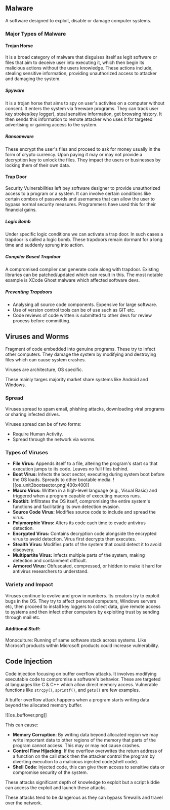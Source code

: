 ## Malware

A software designed to exploit, disable or damage computer systems. 

### Major Types of Malware

#### Trojan Horse
It is a broad category of malware that disguises itself as legit software or files that aim to deceive user into executing it, which then begin its malicious actions without the users knowledge. These actions include, stealing sensitive information, providing unauthorized access to attacker and damaging the system. 

##### Spyware
It is a trojan horse that aims to spy on user's activites on a computer without consent. It enters the system via freeware programs. They can track user key strokes(key logger), steal sensitive information, get browsing history. It then sends this information to remote attacker who uses it for targeted advertising or gaining access to the system.

##### Ransomware
These encrypt the user's files and proceed to ask for money usually in the form of crypto currency. Upon paying it may or may not provide a decryption key to unlock the files. They impact the users or businesses by locking them of their own data.


#### Trap Door
Security Vulnerabilities left bey software designer to provide unauthorized access to a program or a system.
It can involve certain conditions like certain combos of passwords and usernames that can allow the user to bypass normal security measures.
Programmers have used this for their financial gains.

##### Logic Bomb
Under specific logic conditions we can activate a trap door. In such cases a trapdoor is called a logic bomb.
These trapdoors remain dormant for a long time and suddenly sprung into action.

##### Compiler Based Trapdoor
A compromised compiler can generate code along with trapdoor. Existing libraries can be patched/updated which can result in this. The most notable example is XCode Ghost malware which affected software devs.

##### Preventing Trapdoors
- Analysing all source code components. Expensive for large software.
- Use of version control tools can be of use such as GIT etc. 
- Code reviews of code written is submitted to other devs for review process before committing. 


## Viruses and Worms
Fragment of code embedded into genuine programs. These try to infect other computers. They damage the system by modifying and destroying files which can cause system crashes.

Viruses are architecture, OS specific. 

These mainly targes majority market share systems like Android and Windows.

### Spread  
Viruses spread to spam email, phishing attacks, downloading viral programs or sharing infected drives.

Viruses spread can be of two forms:
- Require Human Activity.
- Spread through the network via worms.

### Types of Viruses

- **File Virus:** Appends itself to a file, altering the program's start so that execution jumps to its code. Leaves no full files behind.
- **Boot Virus:** Infects the boot sector, executing during system boot before the OS loads. Spreads to other bootable media.
	![[os_unit3bootsector.png|400x400]]
- **Macro Virus:** Written in a high-level language (e.g., Visual Basic) and triggered when a program capable of executing macros runs.
- **Rootkit:** Infiltrates the OS itself, compromising the entire system's functions and facilitating its own detection evasion.
- **Source Code Virus:** Modifies source code to include and spread the virus.
- **Polymorphic Virus:** Alters its code each time to evade antivirus detection.
- **Encrypted Virus:** Contains decryption code alongside the encrypted virus to avoid detection. Virus first decrypts then executes. 
- **Stealth Virus:** Modifies parts of the system that could detect it to avoid discovery.
- **Multipartite Virus:** Infects multiple parts of the system, making detection and containment difficult.
- **Armored Virus:** Obfuscated, compressed, or hidden to make it hard for antivirus researchers to understand.

### Variety and Impact 
Viruses continue to evolve and grow in numbers. Its creators try to exploit bugs in the OS. They try to affect personal computers, Windows servers etc, then proceed to install key loggers to collect data, give remote access to systems and then infect other computers by exploiting trust by sending through mail etc.  

#### Additional Stuff:
Monoculture: Running of same software stack across systems. Like Microsoft products within Microsoft products could increase vulnerability. 


## Code Injection

Code injection focusing on buffer overflow attacks. 
It involves modifying executable code to compromise a software's behavior. These are targeted at languages like C & C++ which allow direct memory access. 
Vulnerable functions like `strcpy()`, `sprintf()`, and `gets()` are  few examples.

A buffer overflow attack happens when a program starts writing data beyond the allocated memory buffer. 

![[os_buffover.png]]

This can cause:
- **Memory Corruption**: By writing data beyond allocated region we may write important data to other regions of the memory that parts of the program cannot access. This may or may not cause crashes.
- **Control Flow Hijacking**: If the overflow overwrites the return address of a function on the call stack then the attacker control the program by diverting execution to a malicious injected code(shell code). 
- **Shell Code**: Injected code, this can give them access to sensitive data or compromise security of the system. 

These attacks significant depth of knowledge to exploit but a script kiddie can access the exploit and launch these attacks.

These attacks tend to be dangerous as they can bypass firewalls and travel over the network. 